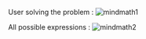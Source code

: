 User solving the problem :
![mindmath1](https://user-images.githubusercontent.com/40486188/76673705-a76f1f00-65cd-11ea-88ce-a0419eff54f7.gif)

All possible expressions : 
![mindmath2](https://user-images.githubusercontent.com/40486188/76673706-a8a04c00-65cd-11ea-8b29-7b60fdb60676.gif)
